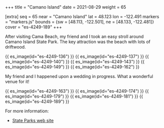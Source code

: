 +++
title = "Camano Island"
date = 2021-08-29
weight = 65

[extra]
seq = 65
near = "Camano Island"
lat = 48.123
lon = -122.491
markers = "markers.js"
bounds = {sw = [48.113, -122.501], ne = [48.133, -122.481]}
cover = "es-4249-189"
+++

After visiting Cama Beach, my friend and I took an easy stroll around Camano Island State Park. The key attraction was the beach with lots of driftwood.

<!-- more -->

{{ es_image(id="es-4249-136") }}
{{ es_image(id="es-4249-137") }}
{{ es_image(id="es-4249-140") }}
{{ es_image(id="es-4249-143") }}
{{ es_image(id="es-4249-149") }}
{{ es_image(id="es-4249-162") }}

My friend and I happened upon a wedding in progress. What a wonderful venue for it!

{{ es_image(id="es-4249-163") }}
{{ es_image(id="es-4249-174") }}
{{ es_image(id="es-4249-179") }}
{{ es_image(id="es-4249-181") }}
{{ es_image(id="es-4249-189") }}

For more information:

* [State Parks web site](https://parks.state.wa.us/484/Camano-Island)

